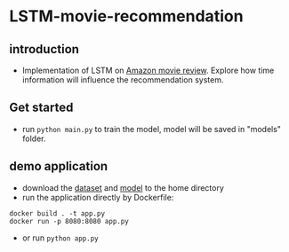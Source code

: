 # LSTM-movie-recommendation
## introduction
- Implementation of LSTM on [Amazon movie review](https://data.mendeley.com/datasets/kb5nv7dbtm/1). Explore how time information will influence the recommendation system.
## Get started
- run
```python main.py```
to train the model, model will be saved in "models" folder.
## demo application
- download the [dataset](https://storage.googleapis.com/lyd990404.appspot.com/allrev.csv) and [model](https://storage.googleapis.com/lyd990404.appspot.com/fullmodel.pt) to the home directory
- run the application directly by Dockerfile: 
``` 
docker build . -t app.py
docker run -p 8080:8080 app.py
```
- or run
```python app.py```
